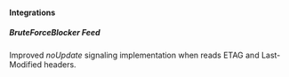 #### Integrations
##### BruteForceBlocker Feed
Improved *noUpdate* signaling implementation when reads ETAG and Last-Modified headers.
